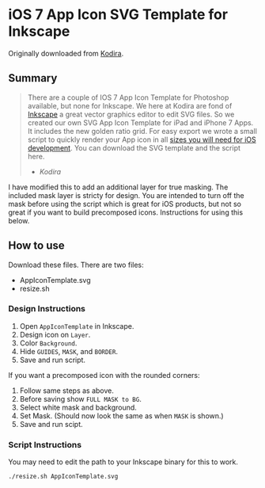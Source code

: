 iOS 7 App Icon SVG Template for Inkscape
===

Originally downloaded from [Kodira](http://kodira.de/2013/11/ios-7-app-icon-template-inkscape-svg-editor/).

Summary
---

> There are a couple of IOS 7 App Icon Template for Photoshop available, but none
> for Inkscape. We here at Kodira are fond of [Inkscape](http://www.inkscape.org) a great vector graphics
> editor to edit SVG files. So we created our own SVG App Icon Template for iPad
> and iPhone 7 Apps. It includes the new golden ratio grid. For easy export we
> wrote a small script to quickly render your App icon in all [sizes you will need
> for iOS development](https://developer.apple.com/library/ios/documentation/userexperience/conceptual/mobilehig/IconMatrix.html). You can download the SVG template and the script here.
> 
> - _Kodira_

I have modified this to add an additional layer for true masking. The included
mask layer is stricty for design. You are intended to turn off the mask before
using the script which is great for iOS products, but not so great if you want
to build precomposed icons. Instructions for using this below.

How to use
---

Download these files. There are two files:

+ AppIconTemplate.svg
+ resize.sh

### Design Instructions

1. Open `AppIconTemplate` in Inkscape.
2. Design icon on `Layer`.
3. Color `Background`.
4. Hide `GUIDES`, `MASK`, and `BORDER`.
5. Save and run script.

If you want a precomposed icon with the rounded corners:

1. Follow same steps as above.
2. Before saving show `FULL MASK to BG`.
3. Select white mask and background.
4. Set Mask. (Should now look the same as when `MASK` is shown.)
5. Save and run scipt.

### Script Instructions

You may need to edit the path to your Inkscape binary for this to work.

```sh
./resize.sh AppIconTemplate.svg
```


